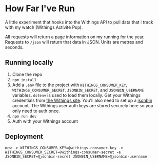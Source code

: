 # How Far I've Run

A little experiment that hooks into the Withings API to pull data that I track with my watch (Withings Activité Pop).

All requests will return a page information on my running for the year.
Requests to `/json` will return that data in JSON. Units are metres and seconds.

## Running locally

1. Clone the repo
2. `npm install`
2. Add a `.env` file to the project with `WITHINGS_CONSUMER_KEY`, `WITHINGS_CONSUMER_SECRET`, `JSONBIN_SECRET`, and `JSONBIN_USERNAME` variables. `dotenv` is used to load them locally. Get your Withings credentials from [the Withings site](http://oauth.withings.com/api#first_steps). You'll also need to set up a [jsonbin](https://jsonbin.org) account. The Withings user auth keys are stored securely here so you only need to auth once.
3. `npm run dev`
4. Auth with your Withings account

## Deployment

`now -e WITHINGS_CONSUMER_KEY=@withings-consumer-key -e WITHINGS_CONSUMER_SECRET=@withings-consumer-secret -e JSONBIN_SECRET=@jsonbin-secret JSONBIN_USERNAME=@jsonbin-username`
